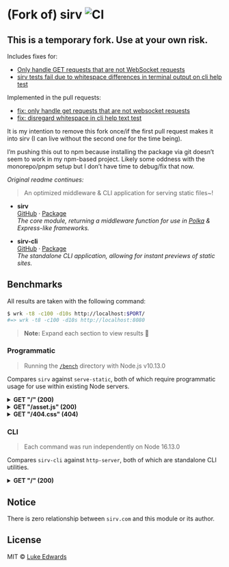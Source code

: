 # (Fork of) sirv ![CI](https://github.com/lukeed/sirv/workflows/CI/badge.svg)

## This is a temporary fork. Use at your own risk.

Includes fixes for:

  - [Only handle GET requests that are not WebSocket requests](https://github.com/lukeed/sirv/issues/127)
  - [sirv tests fail due to whitespace differences in terminal output on cli help test](https://github.com/lukeed/sirv/issues/129)

Implemented in the pull requests:

  - [fix: only handle get requests that are not websocket requests](https://github.com/lukeed/sirv/pull/128)
  - [fix: disregard whitespace in cli help text test](https://github.com/lukeed/sirv/pull/130)

It is my intention to remove this fork once/if the first pull request makes it into sirv (I can live without the second one for the time being).

I’m pushing this out to npm because installing the package via git doesn’t seem to work in my npm-based project. Likely some oddness with the monorepo/pnpm setup but I don’t have time to debug/fix that now.

_Original readme continues:_

> An optimized middleware & CLI application for serving static files~!

* **sirv**<br>
  [GitHub](https://github.com/lukeed/sirv/tree/master/packages/sirv) · [Package](https://www.npmjs.com/package/sirv) <br>
  _The core module, returning a middleware function for use in [Polka](https://github.com/lukeed/polka) & Express-like frameworks._

* **sirv-cli**<br>
  [GitHub](https://github.com/lukeed/sirv/tree/master/packages/sirv-cli) · [Package](https://www.npmjs.com/package/sirv-cli) <br>
  _The standalone CLI application, allowing for instant previews of static sites._



## Benchmarks

All results are taken with the following command:

```sh
$ wrk -t8 -c100 -d10s http://localhost:$PORT/
#=> wrk -t8 -c100 -d10s http://localhost:8080
```

> **Note:** Expand each section to view results :thinking:


### Programmatic

> Running the [`/bench`](/bench) directory with Node.js v10.13.0

Compares `sirv` against `serve-static`, both of which require programmatic usage for use within existing Node servers.

<details>
<summary><strong>GET "/" (200)</strong></summary>

```
serve-static
---
  Thread Stats   Avg      Stdev     Max   +/- Stdev
    Latency     8.15ms    2.13ms  41.84ms   93.56%
    Req/Sec     1.49k   231.02     1.78k    89.50%
  118927 requests in 10.03s, 35.61MB read
Requests/sec:  11862.86
Transfer/sec:      3.55MB

sirv (dev: false)
---
  Thread Stats   Avg      Stdev     Max   +/- Stdev
    Latency     5.78ms  495.92us   9.50ms   64.76%
    Req/Sec     2.08k   112.73     2.42k    68.50%
  166152 requests in 10.02s, 34.38MB read
Requests/sec:  16586.47
Transfer/sec:      3.43MB

sirv (dev: true)
---
  Thread Stats   Avg      Stdev     Max   +/- Stdev
    Latency    11.79ms    1.95ms  43.30ms   94.02%
    Req/Sec     1.02k   121.86     1.33k    91.25%
  81808 requests in 10.04s, 18.88MB read
Requests/sec:   8147.26
Transfer/sec:      1.88MB
```
</details>

<details>
<summary><strong>GET "/asset.js" (200)</strong></summary>

```
serve-static
---
  Thread Stats   Avg      Stdev     Max   +/- Stdev
    Latency     8.12ms    1.39ms  22.96ms   92.01%
    Req/Sec     1.49k   174.69     2.06k    73.38%
  118413 requests in 10.02s, 34.89MB read
Requests/sec:  11816.18
Transfer/sec:      3.48MB

sirv (dev: false)
---
  Thread Stats   Avg      Stdev     Max   +/- Stdev
    Latency     5.64ms  507.55us   9.45ms   68.96%
    Req/Sec     2.14k    86.26     2.30k    75.50%
  170225 requests in 10.02s, 34.42MB read
Requests/sec:  16996.46
Transfer/sec:      3.44MB

sirv (dev: true)
---
  Thread Stats   Avg      Stdev     Max   +/- Stdev
    Latency     7.21ms  445.13us  12.04ms   85.69%
    Req/Sec     1.67k    52.53     1.81k    76.88%
  133246 requests in 10.02s, 30.12MB read
Requests/sec:  13302.37
Transfer/sec:      3.01MB
```
</details>

<details>
<summary><strong>GET "/404.css" (404)</strong></summary>

```
serve-static
---
  Thread Stats   Avg      Stdev     Max   +/- Stdev
    Latency     3.49ms  814.94us  19.10ms   94.89%
    Req/Sec     3.48k   406.87     5.59k    95.03%
  278809 requests in 10.10s, 28.18MB read
  Non-2xx or 3xx responses: 278809
Requests/sec:  27593.95
Transfer/sec:      2.79MB

sirv (dev: false)
---
  Thread Stats   Avg      Stdev     Max   +/- Stdev
    Latency     2.27ms  328.88us  11.86ms   90.68%
    Req/Sec     5.32k   390.13     6.26k    93.18%
  426843 requests in 10.10s, 43.15MB read
  Non-2xx or 3xx responses: 426843
Requests/sec:  42256.52
Transfer/sec:      4.27MB

sirv (dev: true)
---
  Thread Stats   Avg      Stdev     Max   +/- Stdev
    Latency    24.06ms    1.63ms  52.42ms   97.02%
    Req/Sec   500.47     29.42   640.00     71.62%
  39989 requests in 10.04s, 4.04MB read
  Non-2xx or 3xx responses: 39989
Requests/sec:   3982.45
Transfer/sec:    412.25KB
```
</details>

### CLI

> Each command was run independently on Node 16.13.0

Compares `sirv-cli` against `http-server`, both of which are standalone CLI utilities.

<details>
<summary><strong>GET "/" (200)</strong></summary>

```
http-server :: Cache = YES
  $ http-server tests/public
---
  Thread Stats   Avg      Stdev     Max   +/- Stdev
    Latency    18.32ms    4.08ms  69.85ms   89.77%
    Req/Sec   659.44     93.04   767.00     90.62%
  52614 requests in 10.03s, 29.30MB read
Requests/sec:   5247.35
Transfer/sec:      2.92MB


http-server :: Cache = NO
  $ http-server tests/public -c-1
---
  Thread Stats   Avg      Stdev     Max   +/- Stdev
    Latency    18.89ms    4.58ms  73.49ms   89.99%
    Req/Sec   639.83    105.69   727.00     89.00%
  51052 requests in 10.03s, 29.55MB read
Requests/sec:   5091.65
Transfer/sec:      2.95MB


sirv-cli :: Cache = YES
  $ sirv tests/public
---
  Thread Stats   Avg      Stdev     Max   +/- Stdev
    Latency     8.19ms    6.18ms 106.92ms   95.99%
    Req/Sec     1.59k   300.50     1.82k    89.75%
  126322 requests in 10.02s, 60.72MB read
Requests/sec:  12612.53
Transfer/sec:      6.06MB


sirv-cli :: Cache = NO
  $ sirv tests/public --dev
---
  Thread Stats   Avg      Stdev     Max   +/- Stdev
    Latency    11.32ms    1.99ms  54.04ms   94.70%
    Req/Sec     1.07k   122.82     1.21k    90.00%
  85069 requests in 10.02s, 42.92MB read
Requests/sec:   8490.92
Transfer/sec:      4.28MB


sirv-cli :: Cache = YES :: Logs = NO
  $ sirv tests/public --no-logs
---
  Thread Stats   Avg      Stdev     Max   +/- Stdev
    Latency     7.05ms    1.78ms  33.87ms   94.72%
    Req/Sec     1.72k   295.83     6.89k    93.38%
  137539 requests in 10.11s, 66.11MB read
Requests/sec:  13609.61
Transfer/sec:      6.54MB


sirv-cli :: Cache = NO :: Logs = NO
  $ sirv tests/public --no-logs --dev
---
  Thread Stats   Avg      Stdev     Max   +/- Stdev
    Latency     9.49ms    2.10ms  44.24ms   94.50%
    Req/Sec     1.28k   175.71     1.45k    87.88%
  101753 requests in 10.02s, 51.33MB read
Requests/sec:  10157.38
Transfer/sec:      5.12MB
```
</details>


## Notice

There is zero relationship between `sirv.com` and this module or its author.


## License

MIT © [Luke Edwards](https://lukeed.com)
